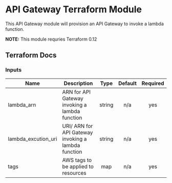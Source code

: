 # API Gateway Terraform Module

This API Gateway module will provision an API Gateway to invoke a lambda function.

**NOTE:** This module requries Terraform 0.12

## Terraform Docs

### Inputs

| Name | Description | Type | Default | Required |
|------|-------------|:----:|:-----:|:-----:|
| lambda\_arn | ARN for API Gateway invoking a lambda function | string | n/a | yes |
| lambda\_excution\_uri | URI/ ARN for API Gateway invoking a lambda function | string | n/a | yes |
| tags | AWS tags to be applied to resources | map | n/a | yes |
